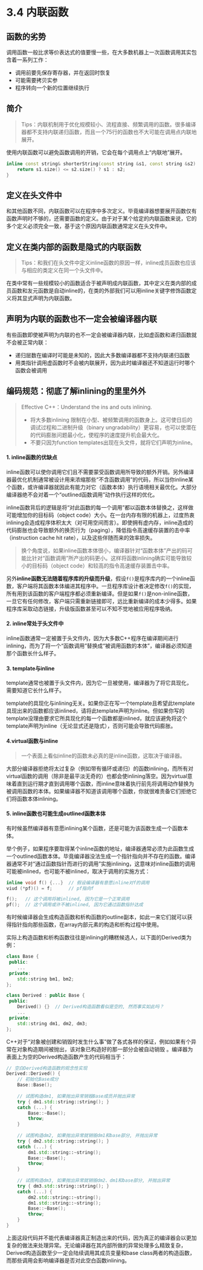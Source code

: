 # 3.4 内联函数

## 函数的劣势

调用函数一般比求等价表达式的值要慢一些，在大多数机器上一次函数调用其实包含着一系列工作：

* 调用前要先保存寄存器，并在返回时恢复
* 可能需要拷贝实参
* 程序转向一个新的位置继续执行

## 简介

> Tips：内联机制用于优化规模较小、流程直接、频繁调用的函数。很多编译器都不支持内联递归函数，而且一个75行的函数也不大可能在调用点内联地展开。

使用内联函数可以避免函数调用的开销，它会在每个调用点上“内联地”展开。

```c++
inline const string& shorterString(const string &s1, const string &s2) {
    return s1.size() <= s2.size() ? s1 : s2;
}
```

## 定义在头文件中

和其他函数不同，内联函数可以在程序中多次定义。毕竟编译器想要展开函数仅有函数声明时不够的，还需要函数的定义。由于对于某个给定的内联函数来说，它的多个定义必须完全一致，基于这个原因内联函数通常定义在头文件中。

## 定义在类内部的函数是隐式的内联函数

> Tips：和我们在头文件中定义inline函数的原因一样，inline成员函数也应该与相应的类定义在同一个头文件中。

在类中常有一些规模较小的函数适合于被声明成内联函数，其中定义在类内部的成员函数和友元函数是自动inline的，在类的外部我们可以用inline关键字修饰函数定义将其显式声明为内联函数。

## 声明为内联的函数也不一定会被编译器内联

有些函数即使被声明为内联的也不一定会被编译器内联，比如虚函数和递归函数就不会被正常内联：

* 递归层数在编译时可能是未知的，因此大多数编译器都不支持内联递归函数
* 用类指针调用虚函数时不会被内联展开，因为此时编译器还不知道运行时哪个函数会被调用

## 编码规范：彻底了解inlining的里里外外

> Effective C++：Understand the ins and outs inlining.
>
> * 将大多数inlining 限制在小型、被频繁调用的函数身上。这可使日后的调试过程和二进制升级（binary ungradability）更容易，也可以使潜在的代码膨胀问题最小化，使程序的速度提升机会最大化。
> * 不要只因为function templates出现在头文件，就将它们声明为inline。

#### 1. inline函数的优缺点

inline函数可以使你调用它们且不需要蒙受函数调用所导致的额外开销。另外编译器最优化机制通常被设计用来浓缩那些“不含函数调用”的代码，所以当你inline某个函数，或许编译器就因此有能力对它（函数本体）执行语境相关最优化。大部分编译器绝不会对着一个“outlined函数调用”动作执行这样的优化。

inline函数背后的逻辑是将“对此函数的每一个调用”都以函数本体替换之，这样做可能增加你的目标码（object code）大小。在一台内存有限的机器上，过度热衷inlining会造成程序体积太大（对可用空间而言）。即使拥有虚内存，inline造成的代码膨胀也会导致额外的换页行为（paging），降低指令高速缓存装置的击中率（instruction cache hit rate），以及这些伴随而来的效率损失。

> 换个角度说，如果inline函数本体很小，编译器针对“函数本体”产出的码可能比针对“函数调用”所产出的码更小。这样将函数inlining确实可能导致较小的目标码（object code）和较高的指令高速缓存装置击中率。

另外**inline函数无法随着程序库的升级而升级**，假设`f()`是程序库内的一个inline函数，客户端将其函数本体编进其程序中。一旦程序库设计者决定修改`f()`的实现，所有用到该函数的客户端程序都必须重新编译。但是如果`f()`是non-inline函数，一旦它有任何修改，客户端只需重新链接即可，远比重新编译的成本少得多。如果程序库采取动态链接，升级版函数甚至可以不知不觉地被应用程序吸纳。

#### 2. inline常处于头文件中

inline函数通常一定被置于头文件内，因为大多数C++程序在编译期间进行inlining，而为了将一个“函数调用”替换成“被调用函数的本体”，编译器必须知道那个函数长什么样子。

#### 3. template与inline

template通常也被置于头文件内，因为它一旦被使用，编译器为了将它具现化，需要知道它长什么样子。

template的具现化与inlining无关。如果你正在写一个template且希望此template具现出来的函数都应该inlined，请将此template声明为inline。但如果你写的template没理由要求它所具现化的每一个函数都是inlined，就应该避免将这个template声明为inline（无论显式还是隐式），否则可能会导致代码膨胀。

#### 4.virtual函数与inline

> 一个表面上看似inline的函数未必真的是inline函数，这取决于编译器。

大部分编译器拒绝将太过复杂（例如带有循环或递归）的函数inlining，而所有对virtual函数的调用（除非是最平淡无奇的）也都会使inlining落空。因为virtual意味着直到运行期才直到调用哪个函数，而inline意味着执行前先将调用动作替换为被调用函数的本体。如果编译器不知道该调用哪个函数，你就很难责备它们拒绝它们将函数本体inlining。

#### 5. inline函数也可能生成outlined函数本体

有时候虽然编译器有意愿inlining某个函数，还是可能为该函数生成一个函数本体。

举个例子，如果程序要取得某个inline函数的地址，编译器通常必须为此函数生成一个outlined函数本体。毕竟编译器没法生成一个指针指向并不存在的函数。编译器通常不对“通过函数指针而进行的调用”实施inlining，这意味对inline函数的调用可能被inlined，也可能不被inlined，取决于调用的实施方式：

```c++
inline void f() {...}  // 假设编译器有意愿inline对f的调用
viud (*pf)() = f;      // pf指向f

f();   // 这个调用将被inlined, 因为它是一个正常调用
pf();  // 这个调用或许不被inlined, 因为它通过函数指针达成
```

有时候编译器会生成构造函数和析构函数的outline副本，如此一来它们就可以获得指针指向那些函数，在array内部元素的构造和析构过程中使用。

实际上构造函数和析构函数往往是inlining的糟糕候选人，以下面的Derived类为例：

```c++
class Base {
 public:
    ...
 private:
    std::string bm1, bm2;
};

class Derived : public Base {
 public:
	Derived() {}  // Derived构造函数看似是空的, 然而事实如此吗？
    ...
 private:
    std::string dm1, dm2, dm3;
};
```

C++对于“对象被创建和销毁时发生什么事”做了各式各样的保证，例如如果有个异常在对象构造期间被抛出，该对象已构造好的那一部分会被自动销毁 。编译器为表面上为空的Derived构造函数产生的代码相当于：

```c++
// 空白Derived构造函数的观念性实现
Derived::Derived() {
    // 初始化Base成分
    Base::Base();
    
    // 试图构造dm1, 如果抛出异常销毁Base成员并抛出异常
    try { dm1.std::string::string(); }
    catch (...) {
        Base::~Base();
        throw;
    }
    
    // 试图构造dm2, 如果抛出异常就销毁dm1和base部分, 并抛出异常
    try { dm2.std::string::string(); }
    catch (...) {
        dm1.std::string::~string();
        Base::~Base();
        throw;
    }
    
    // 试图构造dm3, 如果抛出异常就销毁dm2、dm1和base部分, 并抛出异常
    try { dm3.std::string::string(); }
    catch (...) {
        dm2.std::string::~string();
        dm1.std::string::~string();
        Base::~Base();
        throw;
    }
}
```

上面这段代码并不能代表编译器真正制造出来的代码，因为真正的编译器会以更加复杂的做法来处理异常。无论编译器在其内部所做的异常处理多么精致复杂，Derived构造函数至少一定会陆续调用其成员变量和base class两者的构造函数，而那些调用会影响编译器是否对此空白函数inlining。